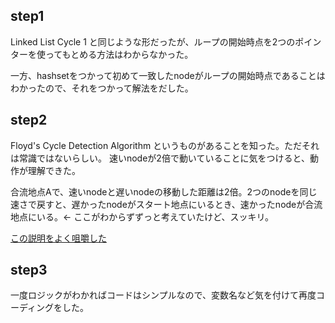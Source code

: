 ## step1

Linked List Cycle 1 と同じような形だったが、ループの開始時点を2つのポインターを使ってもとめる方法はわからなかった。

一方、hashsetをつかって初めて一致したnodeがループの開始時点であることはわかったので、それをつかって解法をだした。

## step2

Floyd's Cycle Detection Algorithm というものがあることを知った。ただそれは常識ではないらしい。
速いnodeが2倍で動いていることに気をつけると、動作が理解できた。

合流地点Aで、速いnodeと遅いnodeの移動した距離は2倍。2つのnodeを同じ速さで戻すと、遅かったnodeがスタート地点にいるとき、速かったnodeが合流地点にいる。<- ここがわからずずっと考えていたけど、スッキリ。

[この説明をよく咀嚼した](https://docs.google.com/document/d/11HV35ADPo9QxJOpJQ24FcZvtvioli770WWdZZDaLOfg/edit?tab=t.0)

## step3

一度ロジックがわかればコードはシンプルなので、変数名など気を付けて再度コーディングをした。
